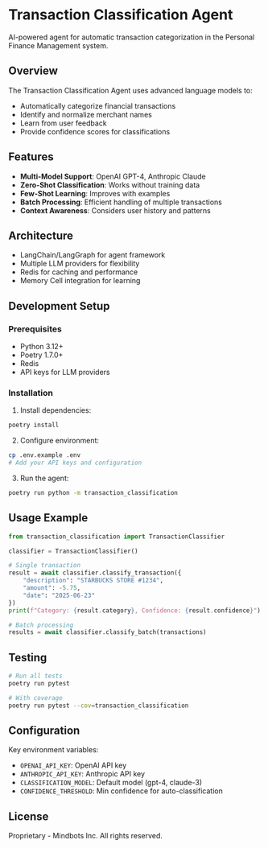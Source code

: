 # Transaction Classification Agent

AI-powered agent for automatic transaction categorization in the Personal Finance Management system.

## Overview

The Transaction Classification Agent uses advanced language models to:
- Automatically categorize financial transactions
- Identify and normalize merchant names
- Learn from user feedback
- Provide confidence scores for classifications

## Features

- **Multi-Model Support**: OpenAI GPT-4, Anthropic Claude
- **Zero-Shot Classification**: Works without training data
- **Few-Shot Learning**: Improves with examples
- **Batch Processing**: Efficient handling of multiple transactions
- **Context Awareness**: Considers user history and patterns

## Architecture

- LangChain/LangGraph for agent framework
- Multiple LLM providers for flexibility
- Redis for caching and performance
- Memory Cell integration for learning

## Development Setup

### Prerequisites

- Python 3.12+
- Poetry 1.7.0+
- Redis
- API keys for LLM providers

### Installation

1. Install dependencies:
```bash
poetry install
```

2. Configure environment:
```bash
cp .env.example .env
# Add your API keys and configuration
```

3. Run the agent:
```bash
poetry run python -m transaction_classification
```

## Usage Example

```python
from transaction_classification import TransactionClassifier

classifier = TransactionClassifier()

# Single transaction
result = await classifier.classify_transaction({
    "description": "STARBUCKS STORE #1234",
    "amount": -5.75,
    "date": "2025-06-23"
})
print(f"Category: {result.category}, Confidence: {result.confidence}")

# Batch processing
results = await classifier.classify_batch(transactions)
```

## Testing

```bash
# Run all tests
poetry run pytest

# With coverage
poetry run pytest --cov=transaction_classification
```

## Configuration

Key environment variables:
- `OPENAI_API_KEY`: OpenAI API key
- `ANTHROPIC_API_KEY`: Anthropic API key
- `CLASSIFICATION_MODEL`: Default model (gpt-4, claude-3)
- `CONFIDENCE_THRESHOLD`: Min confidence for auto-classification

## License

Proprietary - Mindbots Inc. All rights reserved.